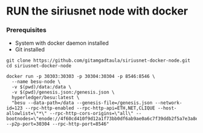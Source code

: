 # RUN the siriusnet node with docker

### Prerequisites
 - System with docker daemon installed
 - Git installed

 
```
git clone https://github.com/gitamgadtaula/siriusnet-docker-node.git
cd siriusnet-docker-node

docker run -p 30303:30303 -p 30304:30304 -p 8546:8546 \
  --name besu-node \
  -v $(pwd)/data:/data \
  -v $(pwd)/genesis.json:/genesis.json \
  hyperledger/besu:latest \
  "besu --data-path=/data --genesis-file=/genesis.json --network-id=123 --rpc-http-enabled --rpc-http-api=ETH,NET,CLIQUE --host-allowlist=\"*\" --rpc-http-cors-origins=\"all\" --bootnodes=\"enode://4f60cd410f9d12a1f73bb0df6ab9ae0a6c7f39ddb2f5a7e3a8efafd8217925cab73fb9d0b8b6060bbdf32f2f103eae54dcced861a5d44391c7928c2677b242b2@159.65.144.118:30313\" --p2p-port=30304 --rpc-http-port=8546"

  ```